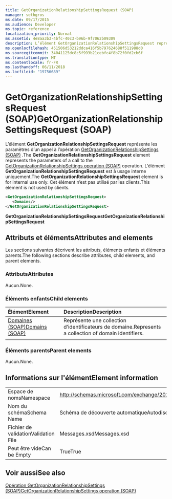 ```yaml
---
title: GetOrganizationRelationshipSettingsRequest (SOAP)
manager: sethgros
ms.date: 09/17/2015
ms.audience: Developer
ms.topic: reference
localization_priority: Normal
ms.assetid: 4e8aa3b3-4bfc-40c3-b96b-9f7062b09309
description: L’élément GetOrganizationRelationshipSettingsRequest représente les paramètres d’un appel à l’opération GetOrganizationRelationshipSettings (SOAP). L’élément GetOrganizationRelationshipSettingsRequest est à usage interne uniquement. Cet élément n’est pas utilisé par les clients.
ms.openlocfilehash: 451506d53212ddca416f5b797624688f511988d0
ms.sourcegitcommit: 34041125dc8c5f993b21cebfc4f8b72f0fd2cb6f
ms.translationtype: MT
ms.contentlocale: fr-FR
ms.lasthandoff: 06/11/2018
ms.locfileid: "19756689"
---
```

# <a name="getorganizationrelationshipsettingsrequest-soap"></a><span data-ttu-id="9b193-105">GetOrganizationRelationshipSettingsRequest (SOAP)</span><span class="sxs-lookup"><span data-stu-id="9b193-105">GetOrganizationRelationshipSettingsRequest (SOAP)</span></span>

<span data-ttu-id="9b193-106">L’élément **GetOrganizationRelationshipSettingsRequest** représente les paramètres d’un appel à l’opération [GetOrganizationRelationshipSettings (SOAP)](getorganizationrelationshipsettings-operation-soap.md) .</span><span class="sxs-lookup"><span data-stu-id="9b193-106">The **GetOrganizationRelationshipSettingsRequest** element represents the parameters of a call to the [GetOrganizationRelationshipSettings operation (SOAP)](getorganizationrelationshipsettings-operation-soap.md) operation.</span></span> <span data-ttu-id="9b193-107">L’élément **GetOrganizationRelationshipSettingsRequest** est à usage interne uniquement.</span><span class="sxs-lookup"><span data-stu-id="9b193-107">The **GetOrganizationRelationshipSettingsRequest** element is for internal use only.</span></span> <span data-ttu-id="9b193-108">Cet élément n’est pas utilisé par les clients.</span><span class="sxs-lookup"><span data-stu-id="9b193-108">This element is not used by clients.</span></span> 
  
```XML
<GetOrganizationRelationshipSettingsRequest>
   <Domains/>
</GetOrganizationRelationshipSettingsRequest>
```

 <span data-ttu-id="9b193-109">**GetOrganizationRelationshipSettingsRequest**</span><span class="sxs-lookup"><span data-stu-id="9b193-109">**GetOrganizationRelationshipSettingsRequest**</span></span>
## <a name="attributes-and-elements"></a><span data-ttu-id="9b193-110">Attributs et éléments</span><span class="sxs-lookup"><span data-stu-id="9b193-110">Attributes and elements</span></span>

<span data-ttu-id="9b193-111">Les sections suivantes décrivent les attributs, éléments enfants et éléments parents.</span><span class="sxs-lookup"><span data-stu-id="9b193-111">The following sections describe attributes, child elements, and parent elements.</span></span>
  
### <a name="attributes"></a><span data-ttu-id="9b193-112">Attributs</span><span class="sxs-lookup"><span data-stu-id="9b193-112">Attributes</span></span>

<span data-ttu-id="9b193-113">Aucun.</span><span class="sxs-lookup"><span data-stu-id="9b193-113">None.</span></span>
  
### <a name="child-elements"></a><span data-ttu-id="9b193-114">Éléments enfants</span><span class="sxs-lookup"><span data-stu-id="9b193-114">Child elements</span></span>

|<span data-ttu-id="9b193-115">**Élément**</span><span class="sxs-lookup"><span data-stu-id="9b193-115">**Element**</span></span>|<span data-ttu-id="9b193-116">**Description**</span><span class="sxs-lookup"><span data-stu-id="9b193-116">**Description**</span></span>|
|:-----|:-----|
|[<span data-ttu-id="9b193-117">Domaines (SOAP)</span><span class="sxs-lookup"><span data-stu-id="9b193-117">Domains (SOAP)</span></span>](domains-soap.md) <br/> |<span data-ttu-id="9b193-118">Représente une collection d’identificateurs de domaine.</span><span class="sxs-lookup"><span data-stu-id="9b193-118">Represents a collection of domain identifiers.</span></span>  <br/> |
|||
   
### <a name="parent-elements"></a><span data-ttu-id="9b193-119">Éléments parents</span><span class="sxs-lookup"><span data-stu-id="9b193-119">Parent elements</span></span>

<span data-ttu-id="9b193-120">Aucun.</span><span class="sxs-lookup"><span data-stu-id="9b193-120">None.</span></span>
  
## <a name="element-information"></a><span data-ttu-id="9b193-121">Informations sur l'élément</span><span class="sxs-lookup"><span data-stu-id="9b193-121">Element information</span></span>

|||
|:-----|:-----|
|<span data-ttu-id="9b193-122">Espace de noms</span><span class="sxs-lookup"><span data-stu-id="9b193-122">Namespace</span></span>  <br/> |http://schemas.microsoft.com/exchange/2010/Autodiscover  <br/> |
|<span data-ttu-id="9b193-123">Nom du schéma</span><span class="sxs-lookup"><span data-stu-id="9b193-123">Schema Name</span></span>  <br/> |<span data-ttu-id="9b193-124">Schéma de découverte automatique</span><span class="sxs-lookup"><span data-stu-id="9b193-124">Autodiscover schema</span></span>  <br/> |
|<span data-ttu-id="9b193-125">Fichier de validation</span><span class="sxs-lookup"><span data-stu-id="9b193-125">Validation File</span></span>  <br/> |<span data-ttu-id="9b193-126">Messages.xsd</span><span class="sxs-lookup"><span data-stu-id="9b193-126">Messages.xsd</span></span>  <br/> |
|<span data-ttu-id="9b193-127">Peut être vide</span><span class="sxs-lookup"><span data-stu-id="9b193-127">Can be Empty</span></span>  <br/> |<span data-ttu-id="9b193-128">True</span><span class="sxs-lookup"><span data-stu-id="9b193-128">True</span></span>  <br/> |
   
## <a name="see-also"></a><span data-ttu-id="9b193-129">Voir aussi</span><span class="sxs-lookup"><span data-stu-id="9b193-129">See also</span></span>



[<span data-ttu-id="9b193-130">Opération GetOrganizationRelationshipSettings (SOAP)</span><span class="sxs-lookup"><span data-stu-id="9b193-130">GetOrganizationRelationshipSettings operation (SOAP)</span></span>](getorganizationrelationshipsettings-operation-soap.md)

